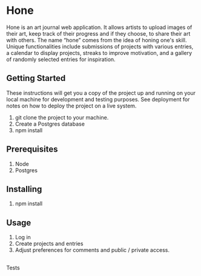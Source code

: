 # Hone

Hone is an art journal web application. It allows artists to upload images of their art, keep track of their progress and if they choose, to share their art with others. The name “hone” comes from the idea of honing one's skill.  Unique functionalities include submissions of projects with various entries, a calendar to display projects, streaks to improve motivation, and a gallery of randomly selected entries for inspiration.

## Getting Started

These instructions will get you a copy of the project up and running on your local machine for development and testing purposes. See deployment for notes on how to deploy the project on a live system.

1.  git clone the project to your machine.
2.  Create a Postgres database 
3.  npm install
   
## Prerequisites

1. Node
2. Postgres

## Installing

1.  npm install

## Usage

1. Log in
2. Create projects and entries
3. Adjust preferences for comments and public / private access.

##

Tests
